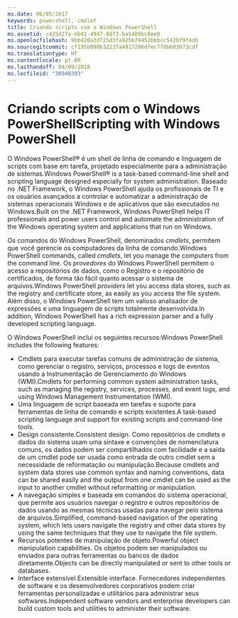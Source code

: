 ```yaml
---
ms.date: 06/05/2017
keywords: powershell, cmdlet
title: Criando scripts com o Windows PowerShell
ms.assetid: c425d27a-bb41-4947-8d73-ba5480bc8ee0
ms.openlocfilehash: 9bb420a3d725d3fa925b79452bbbcc542bf9f4db
ms.sourcegitcommit: cf195b090b3223fa4917206dfec7f0b603873cdf
ms.translationtype: HT
ms.contentlocale: pt-BR
ms.lasthandoff: 04/09/2018
ms.locfileid: "30949393"
---
```

# <a name="scripting-with-windows-powershell"></a><span data-ttu-id="48e97-103">Criando scripts com o Windows PowerShell</span><span class="sxs-lookup"><span data-stu-id="48e97-103">Scripting with Windows PowerShell</span></span>

<span data-ttu-id="48e97-104">O Windows PowerShell® é um shell de linha de comando e linguagem de scripts com base em tarefa, projetado especialmente para a administração de sistemas.</span><span class="sxs-lookup"><span data-stu-id="48e97-104">Windows PowerShell® is a task-based command-line shell and scripting language designed especially for system administration.</span></span> <span data-ttu-id="48e97-105">Baseado no .NET Framework, o Windows PowerShell ajuda os profissionais de TI e os usuários avançados a controlar e automatizar a administração de sistemas operacionais Windows e de aplicativos que são executados no Windows.</span><span class="sxs-lookup"><span data-stu-id="48e97-105">Built on the .NET Framework, Windows PowerShell helps IT professionals and power users control and automate the administration of the Windows operating system and applications that run on Windows.</span></span>

<span data-ttu-id="48e97-106">Os comandos do Windows PowerShell, denominados *cmdlets*, permitem que você gerencie os computadores da linha de comando.</span><span class="sxs-lookup"><span data-stu-id="48e97-106">Windows PowerShell commands, called *cmdlets*, let you manage the computers from the command line.</span></span> <span data-ttu-id="48e97-107">Os *provedores* do Windows PowerShell permitem o acesso a repositórios de dados, como o Registro e o repositório de certificados, de forma tão fácil quanto acessar o sistema de arquivos.</span><span class="sxs-lookup"><span data-stu-id="48e97-107">Windows PowerShell *providers* let you access data stores, such as the registry and certificate store, as easily as you access the file system.</span></span> <span data-ttu-id="48e97-108">Além disso, o Windows PowerShell tem um valioso analisador de expressões e uma linguagem de scripts totalmente desenvolvida.</span><span class="sxs-lookup"><span data-stu-id="48e97-108">In addition, Windows PowerShell has a rich expression parser and a fully developed scripting language.</span></span>

<span data-ttu-id="48e97-109">O Windows PowerShell inclui os seguintes recursos:</span><span class="sxs-lookup"><span data-stu-id="48e97-109">Windows PowerShell includes the following features:</span></span>

- <span data-ttu-id="48e97-110">Cmdlets para executar tarefas comuns de administração de sistema, como gerenciar o registro, serviços, processos e logs de eventos usando a Instrumentação de Gerenciamento do Windows (WMI).</span><span class="sxs-lookup"><span data-stu-id="48e97-110">Cmdlets for performing common system administration tasks, such as managing the registry, services, processes, and event logs, and using Windows Management Instrumentation (WMI).</span></span>
- <span data-ttu-id="48e97-111">Uma linguagem de script baseada em tarefas e suporte para ferramentas de linha de comando e scripts existentes.</span><span class="sxs-lookup"><span data-stu-id="48e97-111">A task-based scripting language and support for existing scripts and command-line tools.</span></span>
- <span data-ttu-id="48e97-112">Design consistente.</span><span class="sxs-lookup"><span data-stu-id="48e97-112">Consistent design.</span></span> <span data-ttu-id="48e97-113">Como repositórios de cmdlets e dados do sistema usam uma sintaxe e convenções de nomenclatura comuns, os dados podem ser compartilhados com facilidade e a saída de um cmdlet pode ser usada como entrada de outro cmdlet sem a necessidade de reformatação ou manipulação.</span><span class="sxs-lookup"><span data-stu-id="48e97-113">Because cmdlets and system data stores use common syntax and naming conventions, data can be shared easily and the output from one cmdlet can be used as the input to another cmdlet without reformatting or manipulation.</span></span>
- <span data-ttu-id="48e97-114">A navegação simples e baseada em comandos do sistema operacional, que permite aos usuários navegar o registro e outros repositórios de dados usando as mesmas técnicas usadas para navegar pelo sistema de arquivos.</span><span class="sxs-lookup"><span data-stu-id="48e97-114">Simplified, command-based navigation of the operating system, which lets users navigate the registry and other data stores by using the same techniques that they use to navigate the file system.</span></span>
- <span data-ttu-id="48e97-115">Recursos potentes de manipulação de objeto.</span><span class="sxs-lookup"><span data-stu-id="48e97-115">Powerful object manipulation capabilities.</span></span> <span data-ttu-id="48e97-116">Os objetos podem ser manipulados ou enviados para outras ferramentas ou bancos de dados diretamente.</span><span class="sxs-lookup"><span data-stu-id="48e97-116">Objects can be directly manipulated or sent to other tools or databases.</span></span>
- <span data-ttu-id="48e97-117">Interface extensível.</span><span class="sxs-lookup"><span data-stu-id="48e97-117">Extensible interface.</span></span> <span data-ttu-id="48e97-118">Fornecedores independentes de software e os desenvolvedores corporativos podem criar ferramentas personalizadas e utilitários para administrar seus softwares.</span><span class="sxs-lookup"><span data-stu-id="48e97-118">Independent software vendors and enterprise developers can build custom tools and utilities to administer their software.</span></span>
